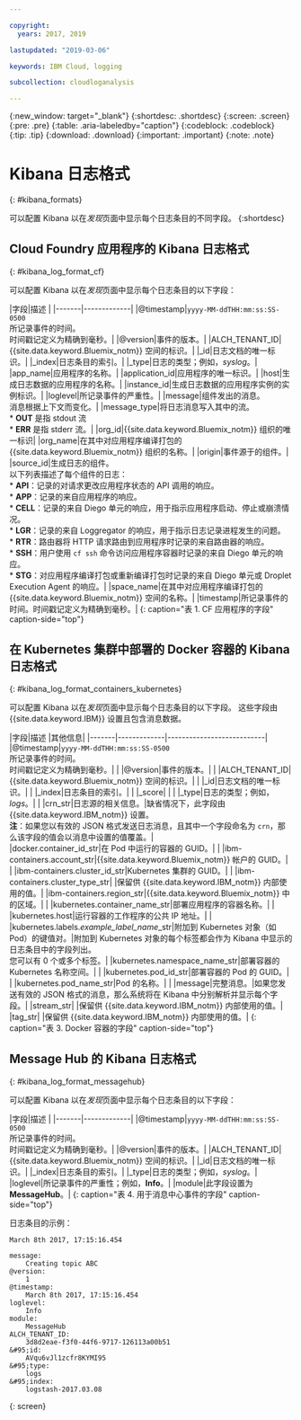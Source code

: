```yaml
---

copyright:
  years: 2017, 2019

lastupdated: "2019-03-06"

keywords: IBM Cloud, logging

subcollection: cloudloganalysis

---
```


{:new_window: target="_blank"}
{:shortdesc: .shortdesc}
{:screen: .screen}
{:pre: .pre}
{:table: .aria-labeledby="caption"}
{:codeblock: .codeblock}
{:tip: .tip}
{:download: .download}
{:important: .important}
{:note: .note}

# Kibana 日志格式
{: #kibana_formats}

可以配置 Kibana 以在*发现*页面中显示每个日志条目的不同字段。
{:shortdesc}



## Cloud Foundry 应用程序的 Kibana 日志格式
{: #kibana_log_format_cf}

可以配置 Kibana 以在*发现*页面中显示每个日志条目的以下字段：


|字段|描述
|
|-------|-------------|
|@timestamp|`yyyy-MM-ddTHH:mm:ss:SS-0500`<br> 所记录事件的时间。<br> 时间戳记定义为精确到毫秒。|
|@version|事件的版本。|
|ALCH_TENANT_ID|{{site.data.keyword.Bluemix_notm}} 空间的标识。|
|\_id|日志文档的唯一标识。|
|\_index|日志条目的索引。|
|\_type|日志的类型；例如，*syslog*。|
|app_name|应用程序的名称。|
|application_id|应用程序的唯一标识。|
|host|生成日志数据的应用程序的名称。|
|instance_id|生成日志数据的应用程序实例的实例标识。|
|loglevel|所记录事件的严重性。|
|message|组件发出的消息。<br> 消息根据上下文而变化。|
|message_type|将日志消息写入其中的流。<br> * **OUT** 是指 stdout 流<br> * **ERR** 是指 stderr 流。|
|org_id|{{site.data.keyword.Bluemix_notm}} 组织的唯一标识|
|org_name|在其中对应用程序编译打包的 {{site.data.keyword.Bluemix_notm}} 组织的名称。|
|origin|事件源于的组件。|
|source_id|生成日志的组件。<br> 以下列表描述了每个组件的日志：<br> * **API**：记录的对请求更改应用程序状态的 API 调用的响应。<br> * **APP**：记录的来自应用程序的响应。<br> * **CELL**：记录的来自 Diego 单元的响应，用于指示应用程序启动、停止或崩溃情况。<br> * **LGR**：记录的来自 Loggregator 的响应，用于指示日志记录进程发生的问题。<br> * **RTR**：路由器将 HTTP 请求路由到应用程序时记录的来自路由器的响应。<br> * **SSH**：用户使用 `cf ssh` 命令访问应用程序容器时记录的来自 Diego 单元的响应。<br> * **STG**：对应用程序编译打包或重新编译打包时记录的来自 Diego 单元或 Droplet Execution Agent 的响应。|
|space_name|在其中对应用程序编译打包的 {{site.data.keyword.Bluemix_notm}} 空间的名称。|
|timestamp|所记录事件的时间。时间戳记定义为精确到毫秒。|
{: caption="表 1. CF 应用程序的字段" caption-side="top"}



## 在 Kubernetes 集群中部署的 Docker 容器的 Kibana 日志格式
{: #kibana_log_format_containers_kubernetes}

可以配置 Kibana 以在*发现*页面中显示每个日志条目的以下字段。
这些字段由 {{site.data.keyword.IBM}} 设置且包含消息数据。 

|字段|描述
|其他信息|
|-------|-------------|---------------------------|
|@timestamp|`yyyy-MM-ddTHH:mm:ss:SS-0500`<br> 所记录事件的时间。<br> 时间戳记定义为精确到毫秒。| |
|@version|事件的版本。| |
|ALCH_TENANT_ID|{{site.data.keyword.Bluemix_notm}} 空间的标识。| |
|\_id|日志文档的唯一标识。| |
|\_index|日志条目的索引。| |
|\_score|  |  |
|\_type|日志的类型；例如，*logs*。| |
|crn_str|日志源的相关信息。|缺省情况下，此字段由 {{site.data.keyword.IBM_notm}} 设置。<br> **注**：如果您以有效的 JSON 格式发送日志消息，且其中一个字段命名为 `crn`，那么该字段的值会以消息中设置的值覆盖。|  
|docker.container_id_str|在 Pod 中运行的容器的 GUID。| |
|ibm-containers.account_str|{{site.data.keyword.Bluemix_notm}} 帐户的 GUID。|  |
|ibm-containers.cluster_id_str|Kubernetes 集群的 GUID。|  |
|ibm-containers.cluster_type_str|  |保留供 {{site.data.keyword.IBM_notm}} 内部使用的值。|
|ibm-containers.region_str|{{site.data.keyword.Bluemix_notm}} 中的区域。|  |
|kubernetes.container_name_str|部署应用程序的容器名称。|  |
|kubernetes.host|运行容器的工作程序的公共 IP 地址。|  |
|kubernetes.labels.*example_label_name*\_str|附加到 Kubernetes 对象（如 Pod）的键值对。|附加到 Kubernetes 对象的每个标签都会作为 Kibana 中显示的日志条目中的字段列出。<br> 您可以有 0 个或多个标签。|
|kubernetes.namespace_name_str|部署容器的 Kubernetes 名称空间。|  |
|kubernetes.pod_id_str|部署容器的 Pod 的 GUID。|  |
|kubernetes.pod_name_str|Pod 的名称。|  |
|message|完整消息。|如果您发送有效的 JSON 格式的消息，那么系统将在 Kibana 中分别解析并显示每个字段。|
|stream_str|  |保留供 {{site.data.keyword.IBM_notm}} 内部使用的值。|
|tag_str|  |保留供 {{site.data.keyword.IBM_notm}} 内部使用的值。|
{: caption="表 3. Docker 容器的字段" caption-side="top"}


## Message Hub 的 Kibana 日志格式
{: #kibana_log_format_messagehub}

可以配置 Kibana 以在*发现*页面中显示每个日志条目的以下字段：


|字段|描述
|
|-------|-------------|
|@timestamp|`yyyy-MM-ddTHH:mm:ss:SS-0500`<br> 所记录事件的时间。<br> 时间戳记定义为精确到毫秒。|
|@version|事件的版本。|
|ALCH_TENANT_ID|{{site.data.keyword.Bluemix_notm}} 空间的标识。|
|\_id|日志文档的唯一标识。|
|\_index|日志条目的索引。|
|\_type|日志的类型；例如，*syslog*。|
|loglevel|所记录事件的严重性；例如，**Info**。|
|module|此字段设置为 **MessageHub**。|
{: caption="表 4. 用于消息中心事件的字段" caption-side="top"}

日志条目的示例：

```
March 8th 2017, 17:15:16.454	

message:
    Creating topic ABC
@version:
    1
@timestamp:
    March 8th 2017, 17:15:16.454
loglevel:
    Info
module:
    MessageHub
ALCH_TENANT_ID:
    3d8d2eae-f3f0-44f6-9717-126113a00b51
&#95;id:
    AVqu6vJl1zcfr8KYMI95
&#95;type:
    logs
&#95;index:
    logstash-2017.03.08
```
{: screen}


